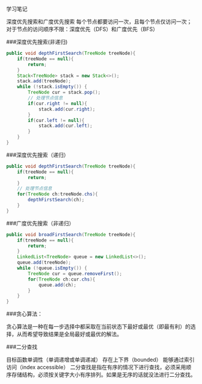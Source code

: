 学习笔记

深度优先搜索和广度优先搜索 每个节点都要访问一次，且每个节点仅访问一次； 对于节点的访问顺序不限：深度优先（DFS）和广度优先（BFS）

###深度优先搜索(非递归)
```java
public void depthFirstSearch(TreeNode treeNode){
    if(treeNode == null){
        return;
    }
    Stack<TreeNode> stack = new Stack<>();
    stack.add(treeNode);
    while (!stack.isEmpty()) {
        TreeNode cur = stack.pop();
        // 处理节点信息
        if(cur.right != null){
            stack.add(cur.right);
        }
        if(cur.left != null){
            stack.add(cur.left);
        }
    }
}
```

###深度优先搜索（递归）
```java
public void depthFirstSearch(TreeNode treeNode){
    if(treeNode == null){
        return;
    }
    // 处理节点信息
    for(TreeNode ch:treeNode.chs){
        depthFirstSearch(ch);
    }
}
```

###广度优先搜索（非递归）
```java
public void broadFirstSearch(TreeNode treeNode){
    if(treeNode == null){
        return;
    }
    LinkedList<TreeNode> queue = new LinkedList<>();
    queue.add(treeNode);
    while (!queue.isEmpty()) {
        TreeNode cur = queue.removeFirst();
        for(TreeNode ch:cur.chs){
            queue.add(ch);
        }
    }
}
```

###贪心算法：

贪心算法是一种在每一步选择中都采取在当前状态下最好或最优（即最有利）的选择，从而希望导致结果是全局最好或最优的解法。


###二分查找

目标函数单调性（单调递增或单调递减）
存在上下界（bounded）
能够通过索引访问（index accessible）
二分查找是指在有序的情况下进行查找，必须采用顺序存储结构，必须按关键字大小有序排列。如果是无序的话就没法进行二分查找。

